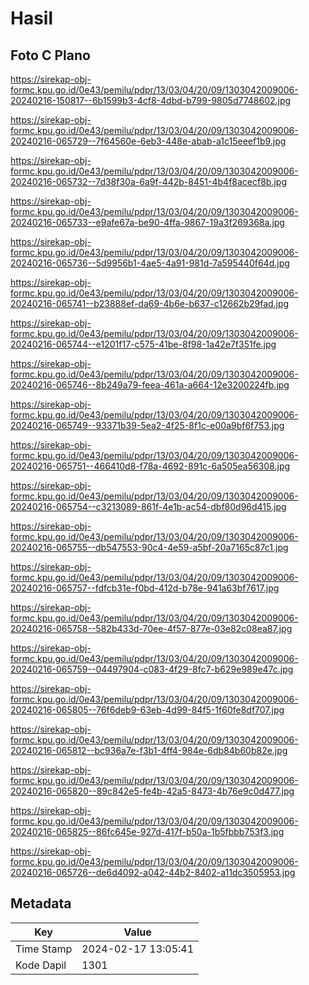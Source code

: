 # Hasil

## Foto C Plano

https://sirekap-obj-formc.kpu.go.id/0e43/pemilu/pdpr/13/03/04/20/09/1303042009006-20240216-150817--6b1599b3-4cf8-4dbd-b799-9805d7748602.jpg

https://sirekap-obj-formc.kpu.go.id/0e43/pemilu/pdpr/13/03/04/20/09/1303042009006-20240216-065729--7f64560e-6eb3-448e-abab-a1c15eeef1b9.jpg

https://sirekap-obj-formc.kpu.go.id/0e43/pemilu/pdpr/13/03/04/20/09/1303042009006-20240216-065732--7d38f30a-6a9f-442b-8451-4b4f8acecf8b.jpg

https://sirekap-obj-formc.kpu.go.id/0e43/pemilu/pdpr/13/03/04/20/09/1303042009006-20240216-065733--e9afe67a-be90-4ffa-9867-19a3f269368a.jpg

https://sirekap-obj-formc.kpu.go.id/0e43/pemilu/pdpr/13/03/04/20/09/1303042009006-20240216-065736--5d9956b1-4ae5-4a91-981d-7a595440f64d.jpg

https://sirekap-obj-formc.kpu.go.id/0e43/pemilu/pdpr/13/03/04/20/09/1303042009006-20240216-065741--b23888ef-da69-4b6e-b637-c12662b29fad.jpg

https://sirekap-obj-formc.kpu.go.id/0e43/pemilu/pdpr/13/03/04/20/09/1303042009006-20240216-065744--e1201f17-c575-41be-8f98-1a42e7f351fe.jpg

https://sirekap-obj-formc.kpu.go.id/0e43/pemilu/pdpr/13/03/04/20/09/1303042009006-20240216-065746--8b249a79-feea-461a-a664-12e3200224fb.jpg

https://sirekap-obj-formc.kpu.go.id/0e43/pemilu/pdpr/13/03/04/20/09/1303042009006-20240216-065749--93371b39-5ea2-4f25-8f1c-e00a9bf6f753.jpg

https://sirekap-obj-formc.kpu.go.id/0e43/pemilu/pdpr/13/03/04/20/09/1303042009006-20240216-065751--466410d8-f78a-4692-891c-6a505ea56308.jpg

https://sirekap-obj-formc.kpu.go.id/0e43/pemilu/pdpr/13/03/04/20/09/1303042009006-20240216-065754--c3213089-861f-4e1b-ac54-dbf80d96d415.jpg

https://sirekap-obj-formc.kpu.go.id/0e43/pemilu/pdpr/13/03/04/20/09/1303042009006-20240216-065755--db547553-90c4-4e59-a5bf-20a7165c87c1.jpg

https://sirekap-obj-formc.kpu.go.id/0e43/pemilu/pdpr/13/03/04/20/09/1303042009006-20240216-065757--fdfcb31e-f0bd-412d-b78e-941a63bf7617.jpg

https://sirekap-obj-formc.kpu.go.id/0e43/pemilu/pdpr/13/03/04/20/09/1303042009006-20240216-065758--582b433d-70ee-4f57-877e-03e82c08ea87.jpg

https://sirekap-obj-formc.kpu.go.id/0e43/pemilu/pdpr/13/03/04/20/09/1303042009006-20240216-065759--04497904-c083-4f29-8fc7-b629e989e47c.jpg

https://sirekap-obj-formc.kpu.go.id/0e43/pemilu/pdpr/13/03/04/20/09/1303042009006-20240216-065805--76f6deb9-63eb-4d99-84f5-1f60fe8df707.jpg

https://sirekap-obj-formc.kpu.go.id/0e43/pemilu/pdpr/13/03/04/20/09/1303042009006-20240216-065812--bc936a7e-f3b1-4ff4-984e-6db84b60b82e.jpg

https://sirekap-obj-formc.kpu.go.id/0e43/pemilu/pdpr/13/03/04/20/09/1303042009006-20240216-065820--89c842e5-fe4b-42a5-8473-4b76e9c0d477.jpg

https://sirekap-obj-formc.kpu.go.id/0e43/pemilu/pdpr/13/03/04/20/09/1303042009006-20240216-065825--86fc645e-927d-417f-b50a-1b5fbbb753f3.jpg

https://sirekap-obj-formc.kpu.go.id/0e43/pemilu/pdpr/13/03/04/20/09/1303042009006-20240216-065726--de6d4092-a042-44b2-8402-a11dc3505953.jpg


## Metadata

| Key        | Value               |
| ---------- | ------------------- |
| Time Stamp | 2024-02-17 13:05:41 |
| Kode Dapil | 1301                |



